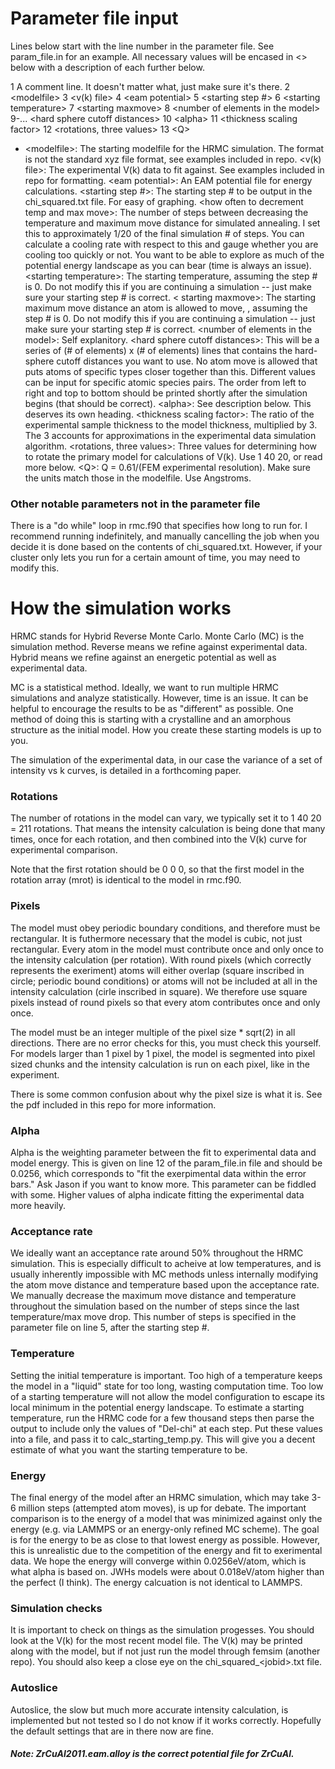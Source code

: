 # Parameter file input
Lines below start with the line number in the parameter file. See param_file.in for an example. All necessary values will be encased in <> below with a description of each further below.

1 A comment line. It doesn't matter what, just make sure it's there.
2 \<modelfile>
3 \<v(k) file>
4 \<eam potential>
5 \<starting step #> <how often to decrement temp and max move>
6 \<starting temperature>
7 \<starting maxmove>
8 \<number of elements in the model>
9-... \<hard sphere cutoff distances>
10 \<alpha>
11 \<thickness scaling factor>
12 \<rotations, three values>
13 \<Q>

* \<modelfile>:  The starting modelfile for the HRMC simulation. The format is not the standard xyz file format, see examples included in repo.
\<v(k) file>:  The experimental V(k) data to fit against. See examples included in repo for formatting.
\<eam potential>:  An EAM potential file for energy calculations.
\<starting step #>:  The starting step # to be output in the chi_squared.txt file. For easy of graphing.
\<how often to decrement temp and max move>:  The number of steps between decreasing the temperature and maximum move distance for simulated annealing. I set this to approximately 1/20 of the final simulation # of steps. You can calculate a cooling rate with respect to this and gauge whether you are cooling too quickly or not. You want to be able to explore as much of the potential energy landscape as you can bear (time is always an issue).
\<starting temperature>:  The starting temperature, assuming the step # is 0. Do not modify this if you are continuing a simulation -- just make sure your starting step # is correct.
\< starting maxmove>:  The starting maximum move distance an atom is allowed to move, , assuming the step # is 0. Do not modify this if you are continuing a simulation -- just make sure your starting step # is correct.
\<number of elements in the model>:  Self explanitory.
\<hard sphere cutoff distances>:  This will be a series of (# of elements) x (# of elements) lines that contains the hard-sphere cutoff distances you want to use. No atom move is allowed that puts atoms of specific types closer together than this. Different values can be input for specific atomic species pairs. The order from left to right and top to bottom should be printed shortly after the simulation begins (that should be correct).
\<alpha>:  See description below. This deserves its own heading.
\<thickness scaling factor>:  The ratio of the experimental sample thickness to the model thickness, multiplied by 3. The 3 accounts for approximations in the experimental data simulation algorithm.
\<rotations, three values>:  Three values for determining how to rotate the primary model for calculations of V(k). Use 1 40 20, or read more below.
\<Q>:  Q = 0.61/(FEM experimental resolution). Make sure the units match those in the modelfile. Use Angstroms.

### Other notable parameters not in the parameter file
There is a "do while" loop in rmc.f90 that specifies how long to run for. I recommend running indefinitely, and manually cancelling the job when you decide it is done based on the contents of chi_squared.txt. However, if your cluster only lets you run for a certain amount of time, you may need to modify this.

# How the simulation works
HRMC stands for Hybrid Reverse Monte Carlo. Monte Carlo (MC) is the simulation method. Reverse means we refine against experimental data. Hybrid means we refine against an energetic potential as well as experimental data.

MC is a statistical method. Ideally, we want to run multiple HRMC simulations and analyze statistically. However, time is an issue. It can be helpful to encourage the results to be as "different" as possible. One method of doing this is starting with a crystalline and an amorphous structure as the initial model. How you create these starting models is up to you.

The simulation of the experimental data, in our case the variance of a set of intensity vs k curves, is detailed in a forthcoming paper.

### Rotations
The number of rotations in the model can vary, we typically set it to 1 40 20 = 211 rotations. That means the intensity calculation is being done that many times, once for each rotation, and then combined into the V(k) curve for experimental comparison.

Note that the first rotation should be 0 0 0, so that the first model in the rotation array (mrot) is identical to the model in rmc.f90.

### Pixels
The model must obey periodic boundary conditions, and therefore must be rectangular. It is futhermore necessary that the model is cubic, not just rectangular. Every atom in the model must contribute once and only once to the intensity calculation (per rotation). With round pixels (which correctly represents the exeriment) atoms will either overlap (square inscribed in circle; periodic bound conditions) or atoms will not be included at all in the intensity calculation (cirle inscribed in square). We therefore use square pixels instead of round pixels so that every atom contributes once and only once.

The model must be an integer multiple of the pixel size * sqrt(2) in all directions. There are no error checks for this, you must check this yourself. For models larger than 1 pixel by 1 pixel, the model is segmented into pixel sized chunks and the intensity calculation is run on each pixel, like in the experiment.

There is some common confusion about why the pixel size is what it is. See the pdf included in this repo for more information.

### Alpha
Alpha is the weighting parameter between the fit to experimental data and model energy. This is given on line 12 of the param_file.in file and should be 0.0256, which corresponds to "fit the exerpimental data within the error bars." Ask Jason if you want to know more. This parameter can be fiddled with some. Higher values of alpha indicate fitting the experimental data more heavily.

### Acceptance rate
We ideally want an acceptance rate around 50% throughout the HRMC simulation. This is especially difficult to acheive at low temperatures, and is usually inherently impossible with MC methods unless internally modifying the atom move distance and temperature based upon the acceptance rate. We manually decrease the maximum move distance and temperature throughout the simulation based on the number of steps since the last temperature/max move drop. This number of steps is specified in the parameter file on line 5, after the starting step #.

### Temperature
Setting the initial temperature is important. Too high of a temperature keeps the model in a "liquid" state for too long, wasting computation time. Too low of a starting temperature will not allow the model configuration to escape its local minimum in the potential energy landscape. To estimate a starting temperature, run the HRMC code for a few thousand steps then parse the output to include only the values of "Del-chi" at each step. Put these values into a file, and pass it to calc_starting_temp.py. This will give you a decent estimate of what you want the starting temperature to be.

### Energy
The final energy of the model after an HRMC simulation, which may take 3-6 million steps (attempted atom moves), is up for debate. The important comparison is to the energy of a model that was minimized against only the energy (e.g. via LAMMPS or an energy-only refined MC scheme). The goal is for the energy to be as close to that lowest energy as possible. However, this is unrealistic due to the competition of the energy and fit to exerimental data. We hope the energy will converge within 0.0256eV/atom, which is what alpha is based on. JWHs models were about 0.018eV/atom higher than the perfect (I think). The energy calcuation is not identical to LAMMPS.

### Simulation checks
It is important to check on things as the simulation progesses. You should look at the V(k) for the most recent model file. The V(k) may be printed along with the model, but if not just run the model through femsim (another repo). You should also keep a close eye on the chi_squared_\<jobid>.txt file.

### Autoslice
Autoslice, the slow but much more accurate intensity calculation, is implemented but not tested so I do not know if it works correctly. Hopefully the default settings that are in there now are fine.

##### Note: ZrCuAl2011.eam.alloy is the correct potential file for ZrCuAl.
